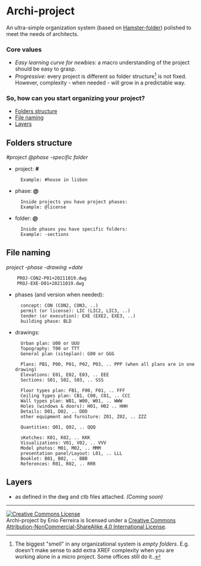 # Archi-project

An ultra-simple organization system (based on [Hamster-folder](https://github.com/slowernews/hamster-system#hamster-folder---organize-your-documents)) polished to meet the needs of architects.

### Core values

- *Easy learning curve for newbies:* a macro understanding of the project should be easy to grasp.
- *Progressive:* every project is different so folder structure[^1] is not fixed. However, complexity - when needed - will grow in a predictable way.

### So, how can you start organizing your project?

- [Folders structure](#folders-structure)
- [File naming](#file-naming)
- [Layers](#layers)




## Folders structure

*#project @phase -specific folder*

- project: **#**

        Example: #house in lisbon

- phase: **@**

    	Inside projects you have project phases:
        Example: @license

- folder: **@**

        Inside phases you have specific folders:
        Example: -sections



## File naming

*project -phase -drawing +date*

        PROJ-CON2-P01+20211019.dwg
        PROJ-EXE-D01+20211019.dwg

- phases (and version when needed):

        concept: CON (CON2, CON3, ..)
        permit (or license): LIC (LIC2, LIC3, ..)
        tender (or execution): EXE (EXE2, EXE3, ..)
        building phase: BLD

- drawings:

        Urban plan: U00 or UUU
        Topography: T00 or TTT
        General plan (siteplan): G00 or GGG

        Plans: PB1, P00, P01, P02, P03, .. PPP (when all plans are in one drawing)
        Elevations: E01, E02, E03, .. EEE
        Sections: S01, S02, S03, .. SSS

        Floor types plan: FB1, F00, F01, .. FFF
        Ceiling types plan: CB1, C00, C01, .. CCC
        Wall types plan: WB1, W00, W01, .. WWW
        Holes (windows & doors): H01, H02 .. HHH
        Details: D01, D02, .. DDD
        other equipment and furniture: Z01, Z02, .. ZZZ

        Quantities: Q01, Q02, .. QQQ

        sKetches: K01, K02, .. KKK
        Visualizations: V01, V02, .. VVV
        Model photos: M01, M02, .. MMM
        presentation panel/Layout: L01, .. LLL  
        Booklet: B01, B02, .. BBB
        References: R01, R02, .. RRR

<!-- A I J N O X Y -->




## Layers

- as defined in the dwg and ctb files attached. *(Coming soon)*




---
<a rel="license" href="http://creativecommons.org/licenses/by-nc-sa/4.0/"><img alt="Creative Commons License" style="border-width:0" src="https://i.creativecommons.org/l/by-nc-sa/4.0/88x31.png" /></a><br /><span xmlns:dct="http://purl.org/dc/terms/" property="dct:title">Archi-project</span> by Enio Ferreira is licensed under a <a rel="license" href="http://creativecommons.org/licenses/by-nc-sa/4.0/">Creative Commons Attribution-NonCommercial-ShareAlike 4.0 International License</a>.

[^1]: The biggest "smell" in any organizational system is *empty folders*. E.g. doesn't make sense to add extra XREF complexity when you are working alone in a micro project. Some offices still do it..